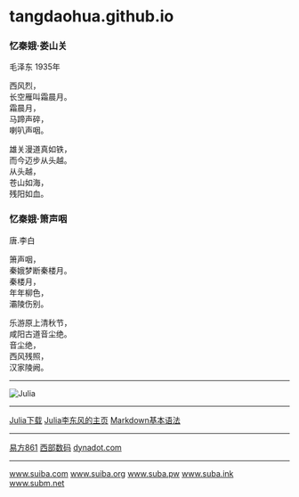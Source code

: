 # tangdaohua.github.io

### 忆秦娥·娄山关
毛泽东
1935年

西风烈，  
长空雁叫霜晨月。  
霜晨月，  
马蹄声碎，  
喇叭声咽。

雄关漫道真如铁，  
而今迈步从头越。  
从头越，  
苍山如海，  
残阳如血。

### 忆秦娥·箫声咽
唐.李白  

箫声咽，  
秦娥梦断秦楼月。  
秦楼月，  
年年柳色，  
灞陵伤别。   
  
乐游原上清秋节，  
咸阳古道音尘绝。  
音尘绝，  
西风残照，  
汉家陵阙。

***  
![Julia](https://julialang.org/assets/infra/logo.svg)  

*** 
<a href="https://julialang.org/downloads" target="_blank">Julia下载</a>             <a href="https://www.math.pku.edu.cn/teachers/lidf" target="_blank">Julia李东风的主页</a> 
<a href="https://www.jianshu.com/p/191d1e21f7ed" target="_blank">Markdown基本语法</a>  

---  
<a href="https://www.861.cn/Domain" target="_blank">易方861</a>           <a href="https://www.west.cn" target="_blank">西部数码</a> 
<a href="https://www.dynadot.com/zh" target="_blank">dynadot.com</a>   
***  
<a href="https://suiba.com" target="_blank">www.suiba.com</a>             <a href="https://suiba.org" target="_blank">www.suiba.org</a>     <a href="https://suba.pw" target="_blank">www.suba.pw</a>       <a href="https://suba.ink" target="_blank">www.suba.ink</a>              <a href="https://subm.net" target="_blank">www.subm.net</a> 
